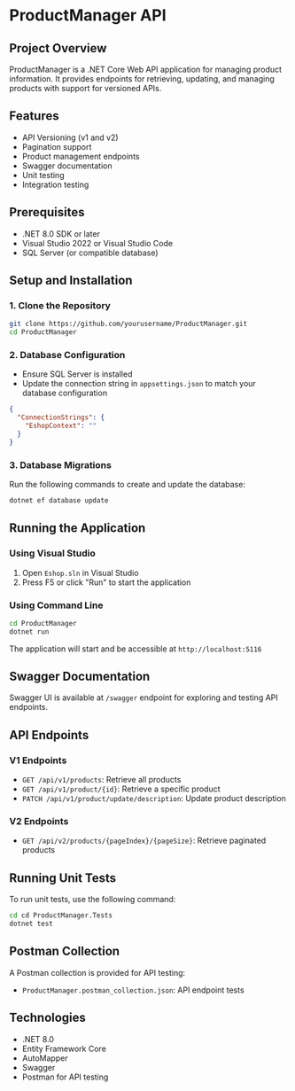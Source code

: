 # ProductManager API

## Project Overview
ProductManager is a .NET Core Web API application for managing product information. It provides endpoints for retrieving, updating, and managing products with support for versioned APIs.

## Features
- API Versioning (v1 and v2)
- Pagination support
- Product management endpoints
- Swagger documentation
- Unit testing
- Integration testing

## Prerequisites
- .NET 8.0 SDK or later
- Visual Studio 2022 or Visual Studio Code
- SQL Server (or compatible database)

## Setup and Installation

### 1. Clone the Repository
```bash
git clone https://github.com/yourusername/ProductManager.git
cd ProductManager
```

### 2. Database Configuration
- Ensure SQL Server is installed
- Update the connection string in `appsettings.json` to match your database configuration

```json
{
  "ConnectionStrings": {
    "EshopContext": ""
  }
}
```

### 3. Database Migrations
Run the following commands to create and update the database:
```bash
dotnet ef database update
```

## Running the Application

### Using Visual Studio
1. Open `Eshop.sln` in Visual Studio
2. Press F5 or click "Run" to start the application

### Using Command Line
```bash
cd ProductManager
dotnet run
```

The application will start and be accessible at `http://localhost:5116`

## Swagger Documentation
Swagger UI is available at `/swagger` endpoint for exploring and testing API endpoints.

## API Endpoints

### V1 Endpoints
- `GET /api/v1/products`: Retrieve all products
- `GET /api/v1/product/{id}`: Retrieve a specific product
- `PATCH /api/v1/product/update/description`: Update product description

### V2 Endpoints
- `GET /api/v2/products/{pageIndex}/{pageSize}`: Retrieve paginated products

## Running Unit Tests
To run unit tests, use the following command:
```bash
cd cd ProductManager.Tests
dotnet test
```

## Postman Collection
A Postman collection is provided for API testing:
- `ProductManager.postman_collection.json`: API endpoint tests

## Technologies
- .NET 8.0
- Entity Framework Core
- AutoMapper
- Swagger
- Postman for API testing
